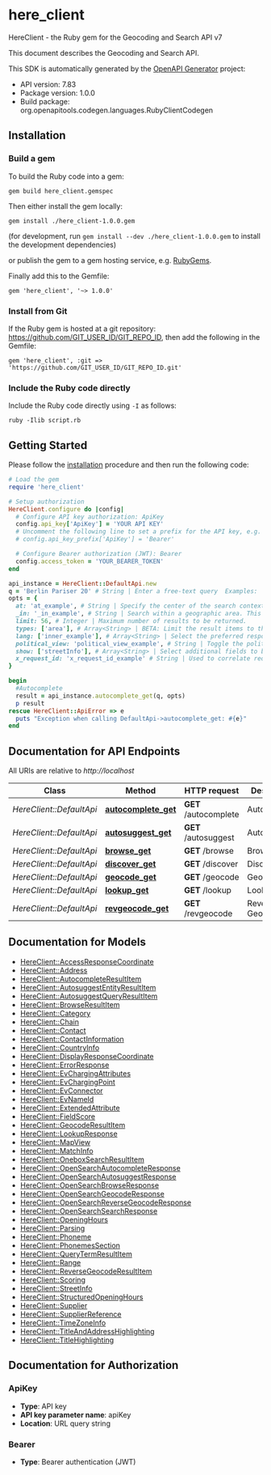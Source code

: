 # here_client

HereClient - the Ruby gem for the Geocoding and Search API v7

This document describes the Geocoding and Search API.

This SDK is automatically generated by the [OpenAPI Generator](https://openapi-generator.tech) project:

- API version: 7.83
- Package version: 1.0.0
- Build package: org.openapitools.codegen.languages.RubyClientCodegen

## Installation

### Build a gem

To build the Ruby code into a gem:

```shell
gem build here_client.gemspec
```

Then either install the gem locally:

```shell
gem install ./here_client-1.0.0.gem
```

(for development, run `gem install --dev ./here_client-1.0.0.gem` to install the development dependencies)

or publish the gem to a gem hosting service, e.g. [RubyGems](https://rubygems.org/).

Finally add this to the Gemfile:

    gem 'here_client', '~> 1.0.0'

### Install from Git

If the Ruby gem is hosted at a git repository: https://github.com/GIT_USER_ID/GIT_REPO_ID, then add the following in the Gemfile:

    gem 'here_client', :git => 'https://github.com/GIT_USER_ID/GIT_REPO_ID.git'

### Include the Ruby code directly

Include the Ruby code directly using `-I` as follows:

```shell
ruby -Ilib script.rb
```

## Getting Started

Please follow the [installation](#installation) procedure and then run the following code:

```ruby
# Load the gem
require 'here_client'

# Setup authorization
HereClient.configure do |config|
  # Configure API key authorization: ApiKey
  config.api_key['ApiKey'] = 'YOUR API KEY'
  # Uncomment the following line to set a prefix for the API key, e.g. 'Bearer' (defaults to nil)
  # config.api_key_prefix['ApiKey'] = 'Bearer'

  # Configure Bearer authorization (JWT): Bearer
  config.access_token = 'YOUR_BEARER_TOKEN'
end

api_instance = HereClient::DefaultApi.new
q = 'Berlin Pariser 20' # String | Enter a free-text query  Examples:  * `ber`, `berl`, `berli`, ...  * `berlin+p`, `berlin+paris`, `berlin+parise`, ...  * `berlin+pariser+20`   _Note: Whitespace, urls, email addresses, or other out-of-scope queries will yield no results._ 
opts = {
  at: 'at_example', # String | Specify the center of the search context expressed as coordinates.  Format: `{latitude},{longitude}`  Type: `{decimal},{decimal}`  Example: `-13.163068,-72.545128` (Machu Picchu Mountain, Peru) 
  _in: '_in_example', # String | Search within a geographic area. This is a hard filter. Results will be returned if they are located within the specified area.  A geographic area can be   * a country (or multiple countries), provided as comma-separated [ISO 3166-1 alpha-3](https://en.wikipedia.org/wiki/ISO_3166-1_alpha-3) country codes     The country codes are to be provided in all uppercase.     Format: `countryCode:{countryCode}[,{countryCode}]*`     Examples:     * `countryCode:USA`     * `countryCode:CAN,MEX,USA`  
  limit: 56, # Integer | Maximum number of results to be returned.
  types: ['area'], # Array<String> | BETA: Limit the result items to the specified types. Currently supported values of the type filter for Autocomplete:  * `city` - restricting results to result type `locality` and locality type `city`  * `postalCode` - restricting results to result type `locality` and locality type `postalCode`,  * `area` - restricting results to result types: `locality` or `administrativeArea` including all the sub-types  Provide one of the supported values or a comma separated list.
  lang: ['inner_example'], # Array<String> | Select the preferred response language for result rendering from a list of BCP47 compliant Language Codes. The autocomplete endpoint tries to detect the query language based on matching name variants and then chooses the same language for the response.  Therefore the end-user can see and recognize all the entered terms in the same language as in the query. The specified preferred language is used only for not matched address tokens and for matched address tokens in case of ambiguity 
  political_view: 'political_view_example', # String | Toggle the political view.  This parameter accepts single ISO 3166-1 alpha-3 country code. The country codes are to be provided in all uppercase.  Currently the only supported political views are:  * RUS expressing the Russian view on Crimea  * SRB expressing the Serbian view on Kosovo, Vukovar and Sarengrad Islands  * MAR expressing the Moroccan view on Western Sahara  * SUR Suriname view on Courantyne Headwaters and Lawa Headwaters  * KEN Kenya view on Ilemi Triangle  * TZA Tanzania view on Lake Malawi  * URY Uruguay view on Rincon de Artigas  * EGY Egypt view on Bir Tawil  * SDN Sudan view on Halaib Triangle  * SYR Syria view on Golan Heights  * ARG Argentina view on Southern Patagonian Ice Field and Tierra Del Fuego, including Falkland Islands, South Georgia and South Sandwich Islands  * IND Indian View on Gilgit-Baltistan  * PAK Pakistan View on Jammu and Kashmir and Junagadh Area  For any valid 3 letter country code, for which GS7 does not have dedicated political view, it falls back to the default view.  For not accepted values of the politicalView parameter the GS7 responds with \"400\" error code.
  show: ['streetInfo'], # Array<String> | Select additional fields to be rendered in the response. Please note that some of the fields involve additional webservice calls and can increase the overall response time.  The value is a comma-separated list of the sections to be enabled. For some sections there is a long and a short ID.  Description of accepted values:  'streetInfo': For each result item renders additional block with the street name decomposed into its parts like the base name, the street type, etc.
  x_request_id: 'x_request_id_example' # String | Used to correlate requests with their responses within a customer's application, for logging and error reporting.  Format: Free string, but a valid UUIDv4 is recommended.
}

begin
  #Autocomplete
  result = api_instance.autocomplete_get(q, opts)
  p result
rescue HereClient::ApiError => e
  puts "Exception when calling DefaultApi->autocomplete_get: #{e}"
end

```

## Documentation for API Endpoints

All URIs are relative to *http://localhost*

Class | Method | HTTP request | Description
------------ | ------------- | ------------- | -------------
*HereClient::DefaultApi* | [**autocomplete_get**](docs/DefaultApi.md#autocomplete_get) | **GET** /autocomplete | Autocomplete
*HereClient::DefaultApi* | [**autosuggest_get**](docs/DefaultApi.md#autosuggest_get) | **GET** /autosuggest | Autosuggest
*HereClient::DefaultApi* | [**browse_get**](docs/DefaultApi.md#browse_get) | **GET** /browse | Browse
*HereClient::DefaultApi* | [**discover_get**](docs/DefaultApi.md#discover_get) | **GET** /discover | Discover
*HereClient::DefaultApi* | [**geocode_get**](docs/DefaultApi.md#geocode_get) | **GET** /geocode | Geocode
*HereClient::DefaultApi* | [**lookup_get**](docs/DefaultApi.md#lookup_get) | **GET** /lookup | Lookup By ID
*HereClient::DefaultApi* | [**revgeocode_get**](docs/DefaultApi.md#revgeocode_get) | **GET** /revgeocode | Reverse Geocode


## Documentation for Models

 - [HereClient::AccessResponseCoordinate](docs/AccessResponseCoordinate.md)
 - [HereClient::Address](docs/Address.md)
 - [HereClient::AutocompleteResultItem](docs/AutocompleteResultItem.md)
 - [HereClient::AutosuggestEntityResultItem](docs/AutosuggestEntityResultItem.md)
 - [HereClient::AutosuggestQueryResultItem](docs/AutosuggestQueryResultItem.md)
 - [HereClient::BrowseResultItem](docs/BrowseResultItem.md)
 - [HereClient::Category](docs/Category.md)
 - [HereClient::Chain](docs/Chain.md)
 - [HereClient::Contact](docs/Contact.md)
 - [HereClient::ContactInformation](docs/ContactInformation.md)
 - [HereClient::CountryInfo](docs/CountryInfo.md)
 - [HereClient::DisplayResponseCoordinate](docs/DisplayResponseCoordinate.md)
 - [HereClient::ErrorResponse](docs/ErrorResponse.md)
 - [HereClient::EvChargingAttributes](docs/EvChargingAttributes.md)
 - [HereClient::EvChargingPoint](docs/EvChargingPoint.md)
 - [HereClient::EvConnector](docs/EvConnector.md)
 - [HereClient::EvNameId](docs/EvNameId.md)
 - [HereClient::ExtendedAttribute](docs/ExtendedAttribute.md)
 - [HereClient::FieldScore](docs/FieldScore.md)
 - [HereClient::GeocodeResultItem](docs/GeocodeResultItem.md)
 - [HereClient::LookupResponse](docs/LookupResponse.md)
 - [HereClient::MapView](docs/MapView.md)
 - [HereClient::MatchInfo](docs/MatchInfo.md)
 - [HereClient::OneboxSearchResultItem](docs/OneboxSearchResultItem.md)
 - [HereClient::OpenSearchAutocompleteResponse](docs/OpenSearchAutocompleteResponse.md)
 - [HereClient::OpenSearchAutosuggestResponse](docs/OpenSearchAutosuggestResponse.md)
 - [HereClient::OpenSearchBrowseResponse](docs/OpenSearchBrowseResponse.md)
 - [HereClient::OpenSearchGeocodeResponse](docs/OpenSearchGeocodeResponse.md)
 - [HereClient::OpenSearchReverseGeocodeResponse](docs/OpenSearchReverseGeocodeResponse.md)
 - [HereClient::OpenSearchSearchResponse](docs/OpenSearchSearchResponse.md)
 - [HereClient::OpeningHours](docs/OpeningHours.md)
 - [HereClient::Parsing](docs/Parsing.md)
 - [HereClient::Phoneme](docs/Phoneme.md)
 - [HereClient::PhonemesSection](docs/PhonemesSection.md)
 - [HereClient::QueryTermResultItem](docs/QueryTermResultItem.md)
 - [HereClient::Range](docs/Range.md)
 - [HereClient::ReverseGeocodeResultItem](docs/ReverseGeocodeResultItem.md)
 - [HereClient::Scoring](docs/Scoring.md)
 - [HereClient::StreetInfo](docs/StreetInfo.md)
 - [HereClient::StructuredOpeningHours](docs/StructuredOpeningHours.md)
 - [HereClient::Supplier](docs/Supplier.md)
 - [HereClient::SupplierReference](docs/SupplierReference.md)
 - [HereClient::TimeZoneInfo](docs/TimeZoneInfo.md)
 - [HereClient::TitleAndAddressHighlighting](docs/TitleAndAddressHighlighting.md)
 - [HereClient::TitleHighlighting](docs/TitleHighlighting.md)


## Documentation for Authorization


### ApiKey


- **Type**: API key
- **API key parameter name**: apiKey
- **Location**: URL query string

### Bearer

- **Type**: Bearer authentication (JWT)

